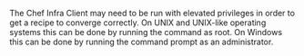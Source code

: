 The Chef Infra Client may need to be run with elevated privileges in
order to get a recipe to converge correctly. On UNIX and UNIX-like
operating systems this can be done by running the command as root. On
Windows this can be done by running the command prompt as an
administrator.
